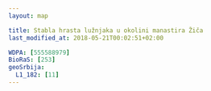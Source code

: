```yaml
---
layout: map

title: Stabla hrasta lužnjaka u okolini manastira Žiča
last_modified_at: 2018-05-21T00:02:51+02:00

WDPA: [555588979]
BioRaS: [253]
geoSrbija:
  L1_182: [11]
---
```

